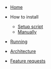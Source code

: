 <!-- docs/_sidebar.md -->

- [Home]()

- How to install
  - [Setup script](installing-plugin-setup-script.md)
  - [Manually](installing-plugin-manually.md)

- [Running](running-quick-start.md)

- [Architecture](architecture.md)
  
- [Feature requests](feature_requests.md)
